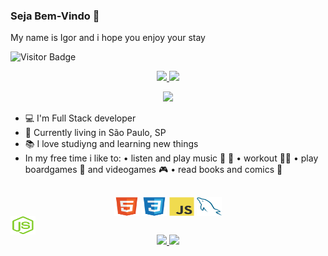 ### Seja Bem-Vindo 👋
My name is Igor and i hope you enjoy your stay

![Visitor Badge](https://visitor-badge.laobi.icu/badge?page_id=IgorCamposRatao)

<div align="center">
  <a href="https://www.linkedin.com/in/igor-campos-ratao/" target="_blank">
    <img src="https://img.shields.io/badge/-LinkedIn-%230077B5?style=for-the-badge&logo=linkedin&logoColor=white" target="_blank">
  </a>

  <a href="https://www.instagram.com/igorubarea/" target="_blank">
    <img src="https://img.shields.io/badge/-Instagram-%23E4405F?style=for-the-badge&logo=instagram&logoColor=white" target="_blank">
  </a>


  <a href = "mailto:igorcamposratao@gmail.com"><img src="https://img.shields.io/badge/-Gmail-%23333?style=for-the-badge&logo=gmail&logoColor=white" target="_blank">
  </a>
 
</div>

- 💻 I'm Full Stack developer
- 📌 Currently living in São Paulo, SP
- 📚 I love studiyng and learning new things
-  In my free time i like to:
• listen and play music 🎵 🎸
• workout 🏋️‍♂️
• play boardgames 🎲 and videogames 🎮
• read books and comics 📖

##
<div  align="center"> 
  <img align="center" alt="HTML" height="30" width="40" src="https://raw.githubusercontent.com/devicons/devicon/master/icons/html5/html5-original.svg">
  <img align="center" alt="CSS" height="30" width="40" src="https://raw.githubusercontent.com/devicons/devicon/master/icons/css3/css3-original.svg">
  <img align="center" alt="java" height="30" width="40" src="https://raw.githubusercontent.com/devicons/devicon/master/icons/javascript/javascript-original.svg">
  <img align="center" alt="java" height="30" width="40" src="https://raw.githubusercontent.com/devicons/devicon/master/icons/mysql/mysql-original.svg">
</div>
  <img align="center" alt="java" height="30" width="40" src="https://raw.githubusercontent.com/devicons/devicon/master/icons/nodejs/nodejs-original.svg">
</div>

<BR>

<div align="center">
  <a href="https://github.com/IgorCamposRatao">
  <img height="160em" src="https://github-readme-stats.vercel.app/api?username=IgorCamposRatao&show_icons=true&theme=dracula&include_all_commits=true&count_private=true"/>
  <img height="160em" src="https://github-readme-stats.vercel.app/api/top-langs/?username=IgorCamposRatao&layout=compact&langs_count=7&theme=dracula"/>
</div>

##
